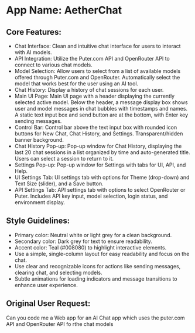 # **App Name**: AetherChat

## Core Features:

- Chat Interface: Clean and intuitive chat interface for users to interact with AI models.
- API Integration: Utilize the Puter.com API and OpenRouter API to connect to various chat models.
- Model Selection: Allow users to select from a list of available models offered through Puter.com and OpenRouter. Automatically select the model that works best for the user using an AI tool.
- Chat History: Display a history of chat sessions for each user.
- Main UI Page: Main UI page with a header displaying the currently selected active model. Below the header, a message display box shows user and model messages in chat bubbles with timestamps and names. A static text input box and send button are at the bottom, with Enter key sending messages.
- Control Bar: Control bar above the text input box with rounded icon buttons for New Chat, Chat History, and Settings. Transparent/hidden banner background.
- Chat History Pop-up: Pop-up window for Chat History, displaying the last 20 chat sessions in a list organized by time and auto-generated title. Users can select a session to return to it.
- Settings Pop-up: Pop-up window for Settings with tabs for UI, API, and Help.
- UI Settings Tab: UI settings tab with options for Theme (drop-down) and Text Size (slider), and a Save button.
- API Settings Tab: API settings tab with options to select OpenRouter or Puter. Includes API key input, model selection, login status, and environment display.

## Style Guidelines:

- Primary color: Neutral white or light grey for a clean background.
- Secondary color: Dark grey for text to ensure readability.
- Accent color: Teal (#008080) to highlight interactive elements.
- Use a simple, single-column layout for easy readability and focus on the chat.
- Use clear and recognizable icons for actions like sending messages, clearing chat, and selecting models.
- Subtle animations for loading indicators and message transitions to enhance user experience.

## Original User Request:
Can you code me a Web app for an AI Chat app which uses the puter.com API and OpenRouter API fo rthe chat models
  